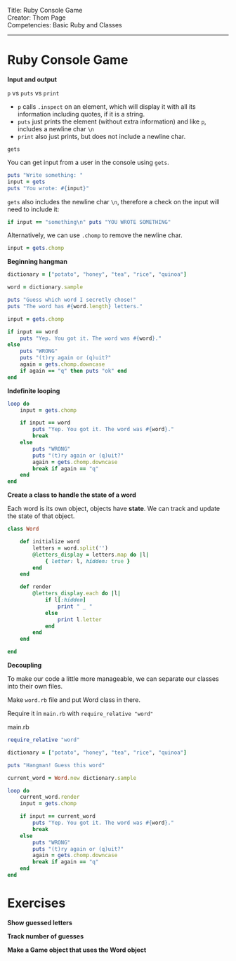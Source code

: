 
Title: Ruby Console Game<br>
Creator: Thom Page <br>
Competencies: Basic Ruby and Classes<br>

---

# Ruby Console Game

**Input and output**

`p` vs `puts` vs `print`

* `p` calls `.inspect` on an element, which will display it with all its information including quotes, if it is a string.
* `puts` just prints the element (without extra information) and like `p`, includes a newline char `\n`
* `print` also just prints, but does not include a newline char.


`gets`

You can get input from a user in the console using `gets`.

```ruby
puts "Write something: "
input = gets
puts "You wrote: #{input}"
```

`gets` also includes the newline char `\n`, therefore a check on the input will need to include it:

```ruby
if input == "something\n" puts "YOU WROTE SOMETHING"
```

Alternatively, we can use `.chomp` to remove the newline char.

```ruby
input = gets.chomp
```

**Beginning hangman**

```ruby
dictionary = ["potato", "honey", "tea", "rice", "quinoa"]

word = dictionary.sample

puts "Guess which word I secretly chose!"
puts "The word has #{word.length} letters."

input = gets.chomp

if input == word
	puts "Yep. You got it. The word was #{word}."
else
	puts "WRONG"
	puts "(t)ry again or (q)uit?"
	again = gets.chomp.downcase
	if again == "q" then puts "ok" end
end
```

**Indefinite looping**

```ruby
loop do
	input = gets.chomp

	if input == word
		puts "Yep. You got it. The word was #{word}."
		break
	else
		puts "WRONG"
		puts "(t)ry again or (q)uit?"
		again = gets.chomp.downcase
		break if again == "q"
	end
end
```

**Create a class to handle the state of a word**

Each word is its own object, objects have **state**. We can track and update the state of that object.

```ruby
class Word

	def initialize word
		letters = word.split('')
		@letters_display = letters.map do |l|
			{ letter: l, hidden: true }
		end
	end

	def render
		@letters_display.each do |l|
			if l[:hidden]
				print " _ "
			else
				print l.letter
			end
		end
	end

end
```

**Decoupling**

To make our code a little more manageable, we can separate our classes into their own files.

Make `word.rb` file and put Word class in there.

Require it in `main.rb` with `require_relative "word"`

main.rb

```ruby
require_relative "word"

dictionary = ["potato", "honey", "tea", "rice", "quinoa"]

puts "Hangman! Guess this word"

current_word = Word.new dictionary.sample

loop do
	current_word.render
	input = gets.chomp

	if input == current_word
		puts "Yep. You got it. The word was #{word}."
		break
	else
		puts "WRONG"
		puts "(t)ry again or (q)uit?"
		again = gets.chomp.downcase
		break if again == "q"
	end
end
```

# Exercises

**Show guessed letters**

**Track number of guesses**

**Make a Game object that uses the Word object**
